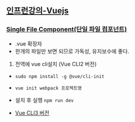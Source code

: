 ## [인프런강의-Vuejs](https://www.inflearn.com/course/%EC%88%9C%EC%88%98js-vuejs-%EA%B0%9C%EB%B0%9C-%EA%B0%95%EC%A2%8C/)


### [Single File Component(단일 파일 컴포넌트)](https://kr.vuejs.org/v2/guide/single-file-components.html)
- .vue 확장자
- 한개의 파일만 보면 되므로 가독성, 유지보수에 좋다.

1. 전역에 vue cli설치 (Vue CLI2 버전)
- `sudo npm install -g @vue/cli-init`
- `vue init webpack 프로젝트명`
- 설치 후 실헹 `npm run dev`

- [Vue CLI3 버전](https://cli.vuejs.org/guide/creating-a-project.html#vue-create)

